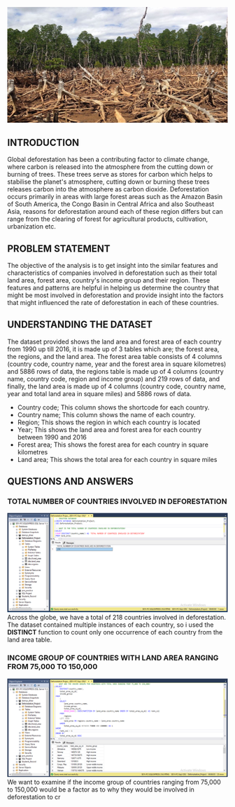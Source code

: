 ![](Deforestation.jpg)
## INTRODUCTION
Global deforestation has been a contributing factor to climate change, where carbon is released into the atmosphere from the cutting down or burning of trees. These trees serve as stores for carbon which helps to stabilise the planet's atmosphere, cutting down or burning these trees releases carbon into the atmosphere as carbon dioxide. Deforestation occurs primarily in areas with large forest areas such as the Amazon Basin of South America, the Congo Basin in Central Africa and also Southeast Asia, reasons for deforestation around each of these region differs but can range from the clearing of forest for agricultural products, cultivation, urbanization etc. 
## PROBLEM STATEMENT
The objective of the analysis is to get insight into the similar features and characteristics of companies involved in deforestation such as their total land area, forest area, country's income group and their region. These features and patterns are helpful in helping us determine the country that might be most involved in deforestation and provide insight into the factors that might influenced the rate of deforestation in each of these countries.
## UNDERSTANDING THE DATASET 
The dataset provided shows the land area and forest area of each country from 1990 up till 2016, it is made up of 3 tables which are; the forest area, the regions, and the land area. The forest area table consists of 4 columns (country code, country name, year and the forest area in square kilometres) and 5886 rows of data, the regions table is made up of 4 columns (country name, country code, region and income group) and 219 rows of data, and finally, the land area is made up of 4 columns (country code, country name, year and total land area in square miles) and 5886 rows of data.
- Country code; This column shows the shortcode for each country.
- Country name; This column shows the name of each country.
- Region; This shows the region in which each country is located
- Year; This shows the land area and forest area for each country between 1990 and 2016
- Forest area; This shows the forest area for each country in square kilometres
- Land area; This shows the total area for each country in square miles
## QUESTIONS AND ANSWERS
### TOTAL NUMBER OF COUNTRIES INVOLVED IN DEFORESTATION
![](1_number_of_countries.png)
Across the globe, we have a total of 218 countries involved in deforestation. The dataset contained multiple instances of each country, so i used the **DISTINCT** function to count only one occurrence of each country from the land area table.
### INCOME GROUP OF COUNTRIES WITH LAND AREA RANGING FROM 75,000 TO 150,000
![](2_income_group.png)
We want to examine if the income group of countries ranging from 75,000 to 150,000 would be a factor as to why they would be involved in deforestation to cr

